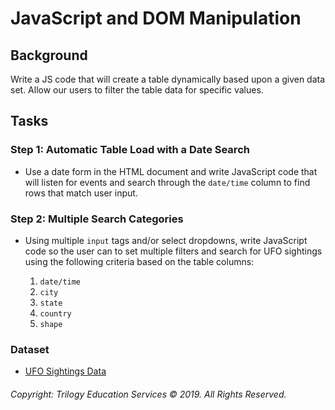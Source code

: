 # JavaScript and DOM Manipulation

## Background

Write a JS code that will create a table dynamically based upon a given data set. Allow our users to filter the table data for specific values. 

## Tasks

### Step 1: Automatic Table Load with a Date Search

* Use a date form in the HTML document and write JavaScript code that will listen for events and search through the `date/time` column to find rows that match user input.

### Step 2: Multiple Search Categories

* Using multiple `input` tags and/or select dropdowns, write JavaScript code so the user can to set multiple filters and search for UFO sightings using the following criteria based on the table columns:

  1. `date/time`
  2. `city`
  3. `state`
  4. `country`
  5. `shape`

### Dataset

* [UFO Sightings Data](static/js/data.js)


###### Copyright: Trilogy Education Services © 2019. All Rights Reserved.
